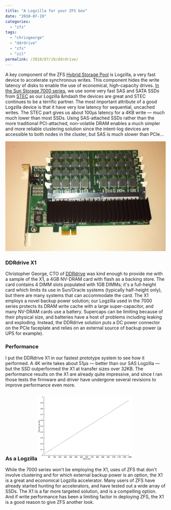 ```yaml
---
title: "A Logzilla for your ZFS box"
date: "2010-07-19"
categories:
  - "zfs"
tags:
  - "chrisgeorge"
  - "ddrdrive"
  - "zfs"
  - "zil"
permalink: /2010/07/19/ddrdrive/
---
```


A key component of the ZFS [Hybrid Storage Pool](http://dtrace.org/blogs/ahl/hybrid_storage_pools_in_cacm) is Logzilla, a very fast device to accelerate synchronous writes. This component hides the write latency of disks to enable the use of economical, high-capacity drives. [In the Sun Storage 7000 series](http://dtrace.org/blogs/ahl/fishworks_launch), we use some very fast SAS and SATA SSDs from [STEC](http://www.stec-inc.com/) as our Logzilla &mdash the devices are great and STEC continues to be a terrific partner. The most important attribute of a good Logzilla device is that it have very low latency for sequential, uncached writes. The STEC part gives us about 100μs latency for a 4KB write — much much lower than most SSDs. Using SAS-attached SSDs rather than the more traditional PCI-attached, non-volatile DRAM enables a much simpler and more reliable clustering solution since the intent-log devices are accessible to both nodes in the cluster, but SAS is much slower than PCIe...

[![](images/ddrdrive_image.png "ddrdrive_image")](http://ahl.dtrace.org/wp-content/uploads/2010/07/ddrdrive_image.png)

### DDRdrive X1

Christopher George, CTO of [DDRdrive](http://www.ddrdrive.com/) was kind enough to provide me with a sample of the X1, a 4GB NV-DRAM card with flash as a backing store. The card contains 4 DIMM slots populated with 1GB DIMMs; it's a full-height card which limits its use in Sun/Oracle systems (typically half-height only), but there are many systems that can accommodate the card. The X1 employs a novel backup power solution; our Logzilla used in the 7000 series protects its DRAM write cache with a large super-capacitor, and many NV-DRAM cards use a battery. Supercaps can be limiting because of their physical size, and batteries have a host of problems including leaking and exploding. Instead, the DDRdrive solution puts a DC power connector on the PCIe faceplate and relies on an external source of backup power (a UPS for example).

### Performance

I put the DDRdrive X1 in our fastest prototype system to see how it performed. A 4K write takes about 51μs — better than our SAS Logzilla — but the SSD outperformed the X1 at transfer sizes over 32KB. The performance results on the X1 are already quite impressive, and since I ran those tests the firmware and driver have undergone several revisions to improve performance even more.

### As a Logzilla[![](images/ddrdrive_data-300x205.png "ddrdrive_data")](http://ahl.dtrace.org/wp-content/uploads/2010/07/ddrdrive_data.png)

While the 7000 series won't be employing the X1, uses of ZFS that don't involve clustering and for which external backup power is an option, the X1 is a great and economical Logzilla accelerator. Many users of ZFS have already started hunting for accelerators, and have tested out a wide array of SSDs. The X1 is a far more targeted solution, and is a compelling option. And if write performance has been a limiting factor in deploying ZFS, the X1 is a good reason to give ZFS another look.
